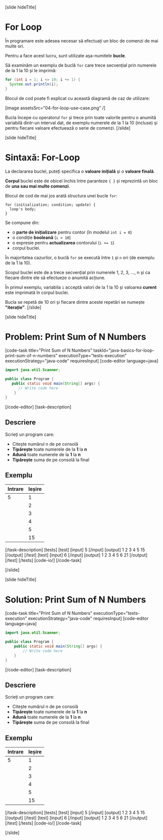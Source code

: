 [slide hideTitle]
# For Loop
În programare este adesea necesar să efectuați un bloc de comenzi de mai multe ori.

Pentru a face acest lucru, sunt utilizate așa-numitele **bucle**.

Să examinăm un exemplu de buclă `for` care trece secvențial prin numerele de la 1 la 10 și le imprimă:
```java live
for (int i = 1; i <= 10; i += 1) {
  System.out.println(i);
}
```

Blocul de cod poate fi explicat cu această diagramă de caz de utilizare:

[image assetsSrc="04-for-loop-use-case.png" /]

Bucla începe cu operatorul `for` și trece prin toate valorile pentru o anumită variabilă dintr-un interval dat, de exemplu numerele de la 1 la 10 (incluse) și pentru fiecare valoare efectuează o serie de comenzi.
[/slide]

[slide hideTitle]
# Sintaxă: For-Loop
La declararea buclei, puteți specifica o **valoare inițială** și o **valoare finală**.

**Corpul** buclei este de obicei închis între paranteze `{ }` și reprezintă un bloc de **una sau mai multe comenzi**.

Blocul de cod de mai jos arată structura unei bucle `for`:
```
for (initialization; condition; update) {
  loop's body;
}
```
Se compune din:
* o **parte de inițializare** pentru contor (în modelul `int i = 0`)
* o condiție **booleană** (`i < 10`) 
* o expresie pentru **actualizarea** contorului (``i += 1``)
* corpul buclei.

În majoritatea cazurilor, o buclă `for` se execută între `1` și `n` ori (de exemplu de la 1 la 10).

Scopul buclei este de a trece secvențial prin numerele 1, 2, 3, …, n și ca fiecare dintre ele să efectueze o anumită acțiune.

În primul exemplu, variabila `i` acceptă valori de la 1 la 10 și valoarea **curent** este imprimată în corpul buclei.

Bucla se repetă de 10 ori și fiecare dintre aceste repetări se numește **"iterație"**.
[/slide]


[slide hideTitle]
# Problem: Print Sum of N Numbers
[code-task title="Print Sum of N Numbers" taskId="java-basics-for-loop-print-sum-of-n-numbers" executionType="tests-execution" executionStrategy="java-code" requiresInput]
[code-editor language=java]
```java
import java.util.Scanner;

public class Program {
   public static void main(String[] args) {
      // Write code here
    }
}
```
[/code-editor]
[task-description]
## Descriere
Scrieți un program care:

* Citește numărul n de pe consolă
* **Tipărește** toate numerele de la **1** la **n**
* **Adună** toate numerele de la **1** la **n**
* **Tipărește** suma de pe consolă la final

## Exemplu
| **Intrare** | **Ieșire** |
| --- | --- |
| 5 | 1 |
|  | 2 |
|  | 3 |
|  | 4 |
|  | 5 |
|  | 15 |
[/task-description]
[tests]
[test]
[input]
5
[/input]
[output]
1
2
3
4
5
15
[/output]
[/test]
[test]
[input]
6
[/input]
[output]
1
2
3
4
5
6
21
[/output]
[/test]
[/tests]
[code-io/]
[/code-task]

[/slide]

[slide hideTitle]
# Solution: Print Sum of N Numbers
[code-task title="Print Sum of N Numbers" executionType="tests-execution" executionStrategy="java-code" requiresInput]
[code-editor language=java]
```java
import java.util.Scanner;

public class Program {
    public static void main(String[] args) {
        // Write code here
    }
}
```
[/code-editor]
[task-description]
## Descriere
Scrieți un program care:

* Citește numărul n de pe consolă
* **Tipărește** toate numerele de la **1** la **n**
* **Adună** toate numerele de la **1** la **n**
* **Tipărește** suma de pe consolă la final

## Exemplu
| **Intrare** | **Ieșire** |
| --- | --- |
| 5 | 1 |
|  | 2 |
|  | 3 |
|  | 4 |
|  | 5 |
|  | 15 |
[/task-description]
[tests]
[test]
[input]
5
[/input]
[output]
1
2
3
4
5
15
[/output]
[/test]
[test]
[input]
6
[/input]
[output]
1
2
3
4
5
6
21
[/output]
[/test]
[/tests]
[code-io/]
[/code-task]

[/slide]

